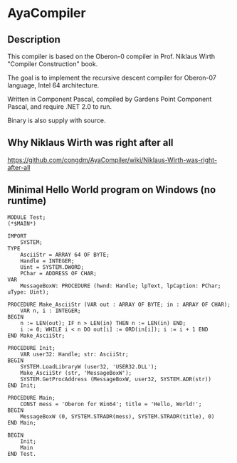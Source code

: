 # AyaCompiler

## Description

This compiler is based on the Oberon-0 compiler in Prof. Niklaus Wirth "Compiler Construction" book.

The goal is to implement the recursive descent compiler for Oberon-07 language, Intel 64 architecture.

Written in Component Pascal, compiled by Gardens Point Component Pascal, and require .NET 2.0 to run.

Binary is also supply with source.

## Why Niklaus Wirth was right after all

https://github.com/congdm/AyaCompiler/wiki/Niklaus-Wirth-was-right-after-all

## Minimal Hello World program on Windows (no runtime)

```oberon
MODULE Test;
(*$MAIN*)

IMPORT
	SYSTEM;
TYPE
	AsciiStr = ARRAY 64 OF BYTE;
	Handle = INTEGER;
	Uint = SYSTEM.DWORD;
	PChar = ADDRESS OF CHAR;
VAR
	MessageBoxW: PROCEDURE (hwnd: Handle; lpText, lpCaption: PChar; uType: Uint);
	
PROCEDURE Make_AsciiStr (VAR out : ARRAY OF BYTE; in : ARRAY OF CHAR);
	VAR n, i : INTEGER;
BEGIN
	n := LEN(out); IF n > LEN(in) THEN n := LEN(in) END;
	i := 0; WHILE i < n DO out[i] := ORD(in[i]); i := i + 1 END
END Make_AsciiStr;

PROCEDURE Init;
	VAR user32: Handle; str: AsciiStr; 
BEGIN
	SYSTEM.LoadLibraryW (user32, 'USER32.DLL');
	Make_AsciiStr (str, 'MessageBoxW');
	SYSTEM.GetProcAddress (MessageBoxW, user32, SYSTEM.ADR(str))
END Init;

PROCEDURE Main;
	CONST mess = 'Oberon for Win64'; title = 'Hello, World!';
BEGIN
	MessageBoxW (0, SYSTEM.STRADR(mess), SYSTEM.STRADR(title), 0)
END Main;
	
BEGIN
	Init;
	Main
END Test.
```


